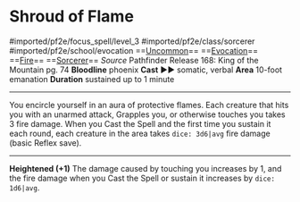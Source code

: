 # Shroud of Flame
#imported/pf2e/focus_spell/level_3 #imported/pf2e/class/sorcerer #imported/pf2e/school/evocation 
==[Uncommon](uncommon.md)== ==[Evocation](evocation.md)== ==[Fire](fire.md)== ==[Sorcerer](rules/traits/sorcerer.md)==
*Source* Pathfinder Release 168: King of the Mountain pg. 74
**Bloodline** phoenix
**Cast** ►► somatic, verbal
**Area** 10-foot emanation
**Duration** sustained up to 1 minute

---
You encircle yourself in an aura of protective flames. Each creature that hits you with an unarmed attack, Grapples you, or otherwise touches you takes 3 fire damage. When you Cast the Spell and the first time you sustain it each round, each creature in the area takes `dice: 3d6|avg` fire damage (basic Reflex save).

<hr>

**Heightened (+1)** The damage caused by touching you increases by 1, and the fire damage when you Cast the Spell or sustain it increases by `dice: 1d6|avg`.